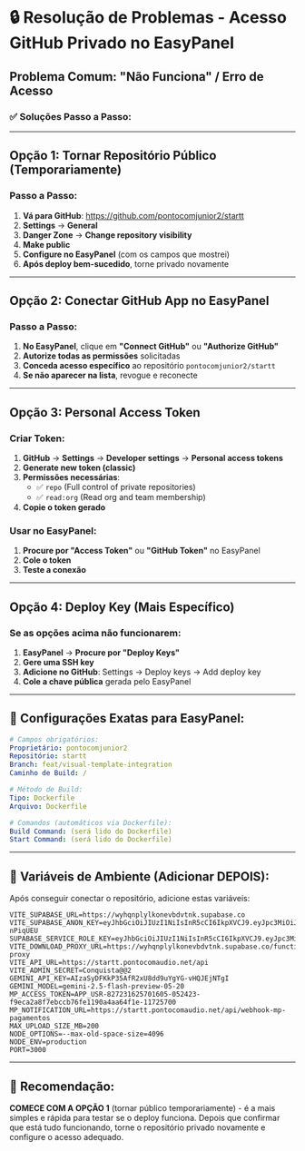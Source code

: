 # 🔒 Resolução de Problemas - Acesso GitHub Privado no EasyPanel

## Problema Comum: "Não Funciona" / Erro de Acesso

### ✅ **Soluções Passo a Passo:**

---

## **Opção 1: Tornar Repositório Público (Temporariamente)**

### Passo a Passo:
1. **Vá para GitHub**: https://github.com/pontocomjunior2/startt
2. **Settings** → **General** 
3. **Danger Zone** → **Change repository visibility**
4. **Make public**
5. **Configure no EasyPanel** (com os campos que mostrei)
6. **Após deploy bem-sucedido**, torne privado novamente

---

## **Opção 2: Conectar GitHub App no EasyPanel**

### Passo a Passo:
1. **No EasyPanel**, clique em **"Connect GitHub"** ou **"Authorize GitHub"**
2. **Autorize todas as permissões** solicitadas
3. **Conceda acesso específico** ao repositório `pontocomjunior2/startt`
4. **Se não aparecer na lista**, revogue e reconecte

---

## **Opção 3: Personal Access Token**

### Criar Token:
1. **GitHub** → **Settings** → **Developer settings** → **Personal access tokens**
2. **Generate new token (classic)**
3. **Permissões necessárias**:
   - ✅ `repo` (Full control of private repositories)
   - ✅ `read:org` (Read org and team membership)
4. **Copie o token gerado**

### Usar no EasyPanel:
1. **Procure por "Access Token"** ou **"GitHub Token"** no EasyPanel
2. **Cole o token**
3. **Teste a conexão**

---

## **Opção 4: Deploy Key (Mais Específico)**

### Se as opções acima não funcionarem:
1. **EasyPanel** → **Procure por "Deploy Keys"**
2. **Gere uma SSH key**
3. **Adicione no GitHub**: Settings → Deploy keys → Add deploy key
4. **Cole a chave pública** gerada pelo EasyPanel

---

## 🚀 **Configurações Exatas para EasyPanel:**

```yaml
# Campos obrigatórios:
Proprietário: pontocomjunior2
Repositório: startt
Branch: feat/visual-template-integration
Caminho de Build: /

# Método de Build:
Tipo: Dockerfile
Arquivo: Dockerfile

# Comandos (automáticos via Dockerfile):
Build Command: (será lido do Dockerfile)
Start Command: (será lido do Dockerfile)
```

---

## 🔧 **Variáveis de Ambiente (Adicionar DEPOIS):**

Após conseguir conectar o repositório, adicione estas variáveis:

```env
VITE_SUPABASE_URL=https://wyhqnplylkonevbdvtnk.supabase.co
VITE_SUPABASE_ANON_KEY=eyJhbGciOiJIUzI1NiIsInR5cCI6IkpXVCJ9.eyJpc3MiOiJzdXBhYmFzZSIsInJlZiI6Ind5aHFucGx5bGtvbmV2YmR2dG5rIiwicm9sZSI6ImFub24iLCJpYXQiOjE3NDcwODc4OTUsImV4cCI6MjA2MjY2Mzg5NX0.NKJgyjqWmtZcEmP05G2wFGElsTlZXdhjL2b-nPiqUEU
SUPABASE_SERVICE_ROLE_KEY=eyJhbGciOiJIUzI1NiIsInR5cCI6IkpXVCJ9.eyJpc3MiOiJzdXBhYmFzZSIsInJlZiI6Ind5aHFucGx5bGtvbmV2YmR2dG5rIiwicm9sZSI6InNlcnZpY2Vfcm9sZSIsImlhdCI6MTc0NzA4Nzg5NSwiZXhwIjoyMDYyNjYzODk1fQ.8fjCst6v96NoaSPfpllxunqKd4IBMN3NdaroieDWFoE
VITE_DOWNLOAD_PROXY_URL=https://wyhqnplylkonevbdvtnk.supabase.co/functions/v1/download-proxy
VITE_API_URL=https://startt.pontocomaudio.net/api
VITE_ADMIN_SECRET=Conquista@@2
GEMINI_API_KEY=AIzaSyDFKkP35AfR2xU8dd9uYgYG-vHQJEjNTgI
GEMINI_MODEL=gemini-2.5-flash-preview-05-20
MP_ACCESS_TOKEN=APP_USR-827231625701605-052423-f9eca2a8f7ebccb76fe1190a4aa64f1e-11725700
MP_NOTIFICATION_URL=https://startt.pontocomaudio.net/api/webhook-mp-pagamentos
MAX_UPLOAD_SIZE_MB=200
NODE_OPTIONS=--max-old-space-size=4096
NODE_ENV=production
PORT=3000
```

---

## 🎯 **Recomendação:**

**COMECE COM A OPÇÃO 1** (tornar público temporariamente) - é a mais simples e rápida para testar se o deploy funciona. Depois que confirmar que está tudo funcionando, torne o repositório privado novamente e configure o acesso adequado. 